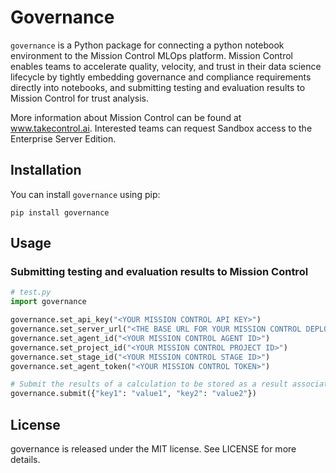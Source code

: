 # Governance

`governance` is a Python package for connecting a python notebook environment to the Mission Control MLOps platform. Mission Control enables teams to accelerate quality, velocity, and trust in their data science lifecycle by tightly embedding governance and compliance requirements directly into notebooks, and submitting testing and evaluation results to Mission Control for trust analysis.

More information about Mission Control can be found at www.takecontrol.ai. Interested teams can request Sandbox access to the Enterprise Server Edition.

## Installation

You can install `governance` using pip:

```pip install governance```


## Usage

### Submitting testing and evaluation results to Mission Control

```python
# test.py
import governance

governance.set_api_key("<YOUR MISSION CONTROL API KEY>")
governance.set_server_url("<THE BASE URL FOR YOUR MISSION CONTROL DEPLOYMENT>")
governance.set_agent_id("<YOUR MISSION CONTROL AGENT ID>")
governance.set_project_id("<YOUR MISSION CONTROL PROJECT ID>")
governance.set_stage_id("<YOUR MISSION CONTROL STAGE ID>")
governance.set_agent_token("<YOUR MISSION CONTROL TOKEN>")

# Submit the results of a calculation to be stored as a result associated with this stage of the data science lifecycle
governance.submit({"key1": "value1", "key2": "value2"})
```

## License
governance is released under the MIT license. See LICENSE for more details.